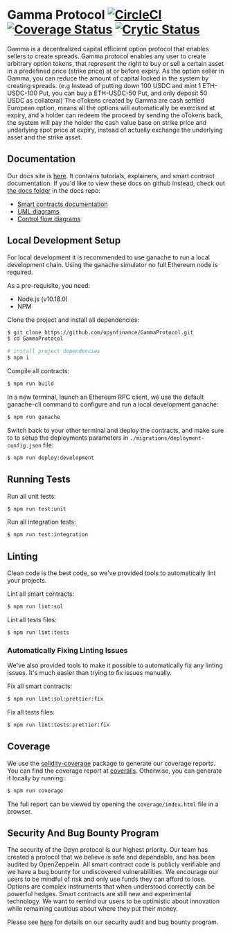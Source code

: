 # Gamma Protocol [![CircleCI](https://circleci.com/gh/opynfinance/GammaProtocol.svg?style=svg)](https://circleci.com/gh/opynfinance/GammaProtocol/tree/master) [![Coverage Status](https://coveralls.io/repos/github/opynfinance/GammaProtocol/badge.svg?branch=master)](https://coveralls.io/github/opynfinance/GammaProtocol?branch=master) [![Crytic Status](https://crytic.io/api/repositories/4uRxP_ItTzK-RmpaNiU6PA/badge.svg?token=95ac29ba-8408-48bc-a798-9faf7eaf83c8)](https://crytic.io/opynfinance/GammaProtocol)

Gamma is a decentralized capital efficient option protocol that enables sellers to create spreads. 
Gamma protocol enables any user to create arbitrary option tokens, that represent the right to buy or sell a certain asset in a predefined price (strike price) at or before expiry. 
As the option seller in Gamma, you can reduce the amount of capital locked in the system by creating spreads. (e.g Instead of putting down 100 USDC and mint 1 ETH-USDC-100 Put, you can buy a ETH-USDC-50 Put, and only deposit 50 USDC as collateral)
The oTokens created by Gamma are cash settled European option, means all the options will automatically be exercised at expiry, and a holder can redeem the proceed by sending the oTokens back, the system will pay the holder the cash value base on strike price and underlying spot price at expiry, instead of actually exchange the underlying asset and the strike asset.

## Documentation

Our docs site is [here](https://opyn.gitbook.io/opyn/). It contains tutorials, explainers, and smart contract documentation. If you'd like to view these docs on github instead, check out [the docs folder](/docs) in the docs repo:

- [Smart contracts documentation](SUMMARY.md)
- [UML diagrams](/docs/uml)
- [Control flow diagrams](/docs/control-flow)

## Local Development Setup

For local development it is recommended to use ganache to run a local development chain. Using the ganache simulator no full Ethereum node is required.

As a pre-requisite, you need:

- Node.js (v10.18.0)
- NPM

Clone the project and install all dependencies:

```sh
$ git clone https://github.com/opynfinance/GammaProtocol.git
$ cd GammaProtocol

# install project dependencies
$ npm i
```

Compile all contracts:

```sh
$ npm run build
```

In a new terminal, launch an Ethereum RPC client, we use the default ganache-cli command to configure and run a local development ganache:

```sh
$ npm run ganache
```

Switch back to your other terminal and deploy the contracts, and make sure to to setup the deployments parameters in `./migrations/deployment-config.json` file:

```sh
$ npm run deploy:development
```

## Running Tests

Run all unit tests:

```sh
$ npm run test:unit
```

Run all integration tests:

```sh
$ npm run test:integration
```

## Linting

Clean code is the best code, so we've provided tools to automatically lint your projects.

Lint all smart contracts:

```sh
$ npm run lint:sol
```

Lint all tests files:

```sh
$ npm run lint:tests
```

### Automatically Fixing Linting Issues

We've also provided tools to make it possible to automatically fix any linting issues. It's much easier than trying to fix issues manually.

Fix all smart contracts:

```sh
$ npm run lint:sol:prettier:fix
```

Fix all tests files:

```sh
$ npm run lint:tests:prettier:fix
```

## Coverage

We use the [solidity-coverage](https://github.com/sc-forks/solidity-coverage) package to generate our coverage reports. You can find the coverage report at [coveralls](https://coveralls.io/github/opynfinance/GammaProtocol?branch=master). Otherwise, you can generate it locally by running:

```sh
$ npm run coverage
```

The full report can be viewed by opening the `coverage/index.html` file in a browser.

## Security And Bug Bounty Program

The security of the Opyn protocol is our highest priority. Our team has created a protocol that we believe is safe and dependable, and has been audited by OpenZeppelin. All smart contract code is publicly verifiable and we have a bug bounty for undiscovered vulnerabilities. 
We encourage our users to be mindful of risk and only use funds they can afford to lose. Options are complex instruments that when understood correctly can be powerful hedges. Smart contracts are still new and experimental technology. We want to remind our users to be optimistic about innovation while remaining cautious about where they put their money. 

Please see [here](https://opyn.gitbook.io/opyn/security) for details on our security audit and bug bounty program.
